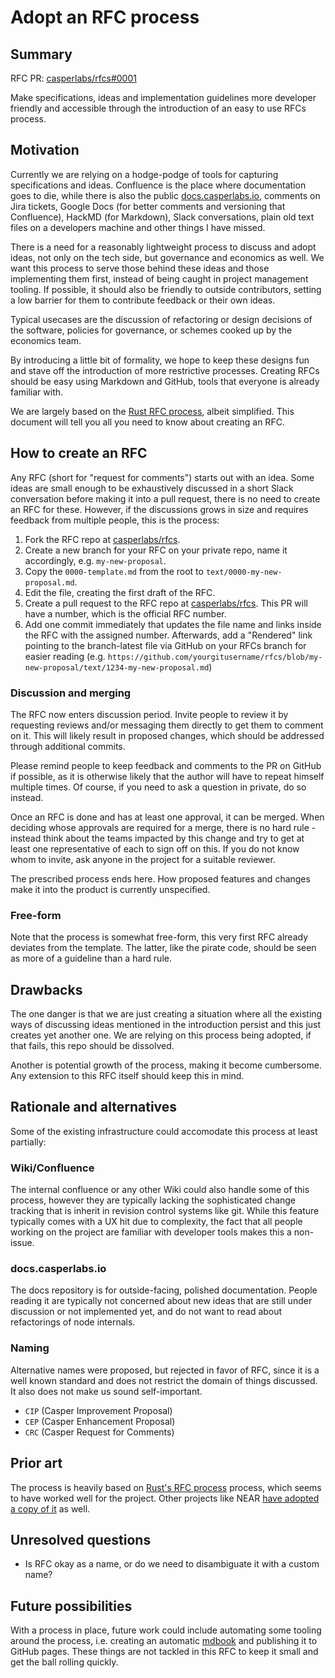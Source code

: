 # Adopt an RFC process

## Summary

[summary]: #summary

RFC PR: [casperlabs/rfcs#0001](https://github.com/casperlabs/rfcs/pull/0001)

Make specifications, ideas and implementation guidelines more developer friendly and accessible through the introduction of an easy to use RFCs process.

## Motivation

[motivation]: #motivation

Currently we are relying on a hodge-podge of tools for capturing specifications and ideas. Confluence is the place where documentation goes to die, while there is also the public [docs.casperlabs.io](https://docs.casperlabs.io), comments on Jira tickets, Google Docs (for better comments and versioning that Confluence), HackMD (for Markdown), Slack conversations, plain old text files on a developers machine and other things I have missed.

There is a need for a reasonably lightweight process to discuss and adopt ideas, not only on the tech side, but governance and economics as well. We want this process to serve those behind these ideas and those implementing them first, instead of being caught in project management tooling. If possible, it should also be friendly to outside contributors, setting a low barrier for them to contribute feedback or their own ideas.

Typical usecases are the discussion of refactoring or design decisions of the software, policies for governance, or schemes cooked up by the economics team.

By introducing a little bit of formality, we hope to keep these designs fun and stave off the introduction of more restrictive processes. Creating RFCs should be easy using Markdown and GitHub, tools that everyone is already familiar with.

We are largely based on the [Rust RFC process](https://github.com/rust-lang/rfcs), albeit simplified. This document will tell you all you need to know about creating an RFC.

## How to create an RFC

[guide-level-explanation]: #guide-level-explanation

Any RFC (short for "request for comments") starts out with an idea. Some ideas are small enough to be exhaustively discussed in a short Slack conversation before making it into a pull request, there is no need to create an RFC for these. However, if the discussions grows in size and requires feedback from multiple people, this is the process:

1. Fork the RFC repo at [casperlabs/rfcs](https://github.com/casperlabs/rfcs).
2. Create a new branch for your RFC on your private repo, name it accordingly, e.g. `my-new-proposal`.
3. Copy the `0000-template.md` from the root to `text/0000-my-new-proposal.md`.
4. Edit the file, creating the first draft of the RFC.
5. Create a pull request to the RFC repo at [casperlabs/rfcs](https://github.com/casperlabs/rfcs). This PR will have a number, which is the official RFC number.
6. Add one commit immediately that updates the file name and links inside the RFC with the assigned number. Afterwards, add a "Rendered" link pointing to the branch-latest file via GitHub on your RFCs branch for easier reading (e.g. `https://github.com/yourgitusername/rfcs/blob/my-new-proposal/text/1234-my-new-proposal.md`)

### Discussion and merging

The RFC now enters discussion period. Invite people to review it by requesting reviews and/or messaging them directly to get them to comment on it. This will likely result in proposed changes, which should be addressed through additional commits.

Please remind people to keep feedback and comments to the PR on GitHub if possible, as it is otherwise likely that the author will have to repeat himself multiple times. Of course, if you need to ask a question in private, do so instead.

Once an RFC is done and has at least one approval, it can be merged. When deciding whose approvals are required for a merge, there is no hard rule - instead think about the teams impacted by this change and try to get at least one representative of each to sign off on this. If you do not know whom to invite, ask anyone in the project for a suitable reviewer.

The prescribed process ends here. How proposed features and changes make it into the product is currently unspecified.

### Free-form

Note that the process is somewhat free-form, this very first RFC already deviates from the template. The latter, like the pirate code, should be seen as more of a guideline than a hard rule.

## Drawbacks

[drawbacks]: #drawbacks

The one danger is that we are just creating a situation where all the existing ways of discussing ideas mentioned in the introduction persist and this just creates yet another one. We are relying on this process being adopted, if that fails, this repo should be dissolved.

Another is potential growth of the process, making it become cumbersome. Any extension to this RFC itself should keep this in mind.

## Rationale and alternatives

[rationale-and-alternatives]: #rationale-and-alternatives

Some of the existing infrastructure could accomodate this process at least partially:

### Wiki/Confluence

The internal confluence or any other Wiki could also handle some of this process, however they are typically lacking the sophisticated change tracking that is inherit in revision control systems like git. While this feature typically comes with a UX hit due to complexity, the fact that all people working on the project are familiar with developer tools makes this a non-issue.

### docs.casperlabs.io

The docs repository is for outside-facing, polished documentation. People reading it are typically not concerned about new ideas that are still under discussion or not implemented yet, and do not want to read about refactorings of node internals.

### Naming

Alternative names were proposed, but rejected in favor of RFC, since it is a well known standard and does not restrict the domain of things discussed. It also does not make us sound self-important.

* `CIP` (Casper Improvement Proposal)
* `CEP` (Casper Enhancement Proposal)
* `CRC` (Casper Request for Comments)

## Prior art

[prior-art]: #prior-art

The process is heavily based on [Rust's RFC process](https://github.com/rust-lang/rfcs) process, which seems to have worked well for the project. Other projects like NEAR [have adopted a copy of it](https://github.com/nearprotocol/NEPs/) as well.

## Unresolved questions

[unresolved-questions]: #unresolved-questions

* Is RFC okay as a name, or do we need to disambiguate it with a custom name?

## Future possibilities

[future-possibilities]: #future-possibilities

With a process in place, future work could include automating some tooling around the process, i.e. creating an automatic [mdbook](https://github.com/rust-lang/mdBook) and publishing it to GitHub pages. These things are not tackled in this RFC to keep it small and get the ball rolling quickly.
